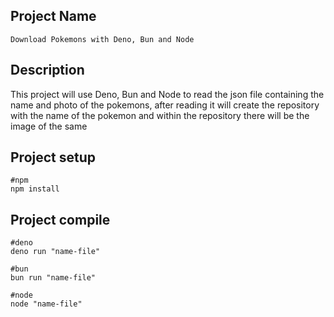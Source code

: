 ## Project Name

```
Download Pokemons with Deno, Bun and Node
```

## Description


This project will use Deno, Bun and Node to read the json file containing the name and photo of the pokemons, after reading it will create the repository with the name of the pokemon and within the repository there will be the image of the same


## Project setup

```
#npm
npm install

```

## Project compile

```
#deno
deno run "name-file"

#bun
bun run "name-file"

#node
node "name-file"
```
